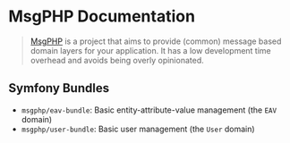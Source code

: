 # MsgPHP Documentation

> [MsgPHP](https://msgphp.github.io/) is a project that aims to provide (common) message based domain layers for your application. It has a low development time overhead and avoids being overly opinionated.

## Symfony Bundles

<!--ref-start:available-bundles-->
- `msgphp/eav-bundle`: Basic entity-attribute-value management (the `EAV` domain)
- `msgphp/user-bundle`: Basic user management (the `User` domain)
<!--ref-end:available-bundles-->
